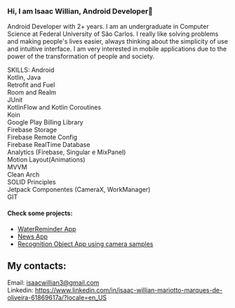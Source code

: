 ### Hi, I am Isaac Willian, Android Developer👋

Android Developer with 2+ years. I am an undergraduate in Computer Science at Federal University of São Carlos. I really like solving problems and making people's lives easier, always thinking about the simplicity of use and intuitive interface. I am very interested in mobile applications due to the power of the transformation of people and society.

SKILLS:
Android  
Kotlin, Java  
Retrofit and Fuel  
Room and Realm  
JUnit  
KotlinFlow and Kotlin Coroutines  
Koin  
Google Play Billing Library  
Firebase Storage  
Firebase Remote Config  
Firebase RealTime Database  
Analytics (Firebase, Singular e MixPanel)  
Motion Layout(Animations)  
MVVM  
Clean Arch  
SOLID Principles  
Jetpack Componentes (CameraX, WorkManager)  
GIT  

#### Check some projects: 

- [WaterReminder App](https://github.com/IsaacWillian/waterReminderApp)
- [News App](https://github.com/IsaacWillian/NewsAPP)
- [Recognition Object App using camera samples](https://github.com/IsaacWillian/camera-samples/tree/main/CameraXTfLite)


## My contacts:
Email: isaacwillian3@gmail.com  
Linkedin: https://www.linkedin.com/in/isaac-willian-mariotto-marques-de-oliveira-61869617a/?locale=en_US
